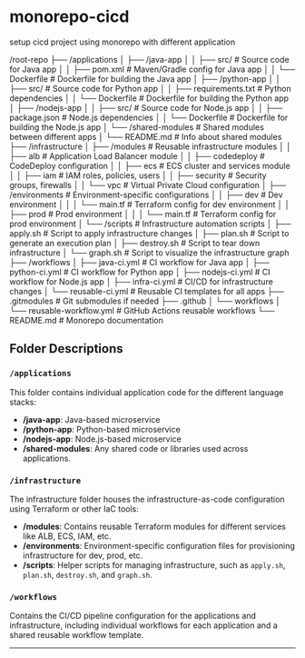 # monorepo-cicd
setup cicd project using monorepo with different application

/root-repo ├── /applications │ ├── /java-app │ │ ├── src/ # Source code for Java app │ │ ├── pom.xml # Maven/Gradle config for Java app │ │ └── Dockerfile # Dockerfile for building the Java app │ ├── /python-app │ │ ├── src/ # Source code for Python app │ │ ├── requirements.txt # Python dependencies │ │ └── Dockerfile # Dockerfile for building the Python app │ ├── /nodejs-app │ │ ├── src/ # Source code for Node.js app │ │ ├── package.json # Node.js dependencies │ │ └── Dockerfile # Dockerfile for building the Node.js app │ └── /shared-modules # Shared modules between different apps │ └── README.md # Info about shared modules ├── /infrastructure │ ├── /modules # Reusable infrastructure modules │ │ ├── alb # Application Load Balancer module │ │ ├── codedeploy # CodeDeploy configuration │ │ ├── ecs # ECS cluster and services module │ │ ├── iam # IAM roles, policies, users │ │ ├── security # Security groups, firewalls │ │ └── vpc # Virtual Private Cloud configuration │ ├── /environments # Environment-specific configurations │ │ ├── dev # Dev environment │ │ │ └── main.tf # Terraform config for dev environment │ │ ├── prod # Prod environment │ │ │ └── main.tf # Terraform config for prod environment │ └── /scripts # Infrastructure automation scripts │ ├── apply.sh # Script to apply infrastructure changes │ ├── plan.sh # Script to generate an execution plan │ ├── destroy.sh # Script to tear down infrastructure │ └── graph.sh # Script to visualize the infrastructure graph ├── /workflows │ ├── java-ci.yml # CI workflow for Java app │ ├── python-ci.yml # CI workflow for Python app │ ├── nodejs-ci.yml # CI workflow for Node.js app │ ├── infra-ci.yml # CI/CD for infrastructure changes │ └── reusable-ci.yml # Reusable CI templates for all apps ├── .gitmodules # Git submodules if needed ├── .github │ └── workflows │ └── reusable-workflow.yml # GitHub Actions reusable workflows └── README.md # Monorepo documentation

## Folder Descriptions

### `/applications`
This folder contains individual application code for the different language stacks:
- **/java-app**: Java-based microservice
- **/python-app**: Python-based microservice
- **/nodejs-app**: Node.js-based microservice
- **/shared-modules**: Any shared code or libraries used across applications.

### `/infrastructure`
The infrastructure folder houses the infrastructure-as-code configuration using Terraform or other IaC tools:
- **/modules**: Contains reusable Terraform modules for different services like ALB, ECS, IAM, etc.
- **/environments**: Environment-specific configuration files for provisioning infrastructure for dev, prod, etc.
- **/scripts**: Helper scripts for managing infrastructure, such as `apply.sh`, `plan.sh`, `destroy.sh`, and `graph.sh`.

### `/workflows`
Contains the CI/CD pipeline configuration for the applications and infrastructure, including individual workflows for each application and a shared reusable workflow template.

---



